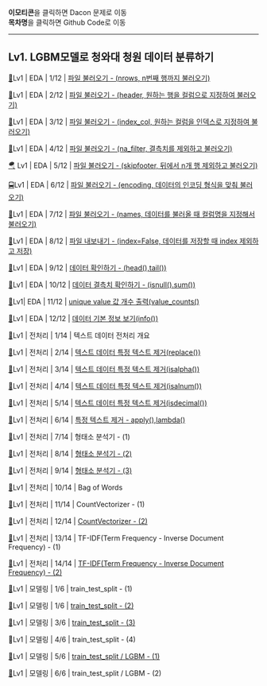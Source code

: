  **이모티콘**을 클릭하면 Dacon 문제로 이동   
 **목차명**을 클릭하면 Github Code로 이동
***

## Lv1. LGBM모델로 청와대 청원 데이터 분류하기


[💫](https://dacon.io/competitions/open/235698/talkboard/404389?page=1&dtype=recent)Lv1 | EDA  | 1/12 | [파일 불러오기 - (nrows, n번째 행까지 불러오기)](Lv1_EDA_1_12_데이터불러오기_(1)_.ipynb)

[🚗](https://dacon.io/competitions/open/235698/talkboard/404396?page=1&dtype=recent)Lv1 | EDA | 2/12 | [파일 불러오기 - (header, 원하는 행을 컬럼으로 지정하여 불러오기)](Lv1_EDA_2_12_데이터불러오기_(2).ipynb)

[🚓](https://dacon.io/competitions/open/235698/talkboard/404397?page=1&dtype=recent)Lv1 | EDA | 3/12 | [파일 불러오기 - (index_col, 원하는 컬럼을 인덱스로 지정하여 불러오기)](Lv1_EDA_3_12_데이터불러오기(read)_(3).ipynb)

[🚕](https://dacon.io/competitions/open/235698/talkboard/404398?page=1&dtype=recent)Lv1 | EDA | 4/12 | [파일 불러오기 - (na_filter, 결측치를 제외하고 불러오기)](Lv1_EDA_4_12_데이터불러오기_(4)_.ipynb)

[🪂](https://dacon.io/competitions/open/235698/talkboard/404429?page=1&dtype=recent) Lv1 | EDA | 5/12 | [파일 불러오기 - (skipfooter, 뒤에서 n개 행 제외하고 불러오기)](Lv1_EDA_5_12_데이터불러오기_(5)_.ipynb)

[🚍](https://dacon.io/competitions/open/235698/talkboard/404431?page=1&dtype=recent)Lv1 | EDA | 6/12 | [파일 불러오기 - (encoding, 데이터의 인코딩 형식을 맞춰 불러오기)](Lv1_EDA_6_12_데이터불러오기_(6)_.ipynb)

[🚆](https://dacon.io/competitions/open/235698/talkboard/404463?page=1&dtype=recent&ptype)Lv1 | EDA | 7/12 | [파일 불러오기 - (names, 데이터를 불러올 때 컬럼명을 지정해서 불러오기)](Lv1_EDA_7_12_데이터불러오기_(7)_.ipynb)

[🍈](https://dacon.io/competitions/open/235698/talkboard/404464?page=1&dtype=recent)Lv1 | EDA | 8/12 | [파일 내보내기 - (index=False, 데이터를 저장할 때 index 제외하고 저장)](Lv1_EDA_8_12_데이터불러오기_(8)_.ipynb)

[🍉](https://dacon.io/competitions/open/235698/talkboard/404465?page=1&dtype=recent&ptype)Lv1 | EDA | 9/12 | [데이터 확인하기 - (head(),tail())](Lv1_EDA_9_12_데이터불러오기_(9)_.ipynb)

[🍊](https://dacon.io/competitions/open/235698/talkboard/404470?page=1&dtype=recent&ptype)Lv1 | EDA | 10/12 | [데이터 결측치 확인하기 - (isnull().sum())](Lv1_EDA_10_12_데이터_결측치_확인하기_.ipynb)

[🍋](https://dacon.io/competitions/open/235698/talkboard/404479)Lv1| EDA | 11/12 | [unique value 값 개수 출력(value_counts()](Lv1_EDA_11_12_value_counts_.ipynb)

[🍌](https://dacon.io/competitions/open/235698/talkboard/404480?page=1&dtype=recent&ptype)Lv1 | EDA | 12/12 | [데이터 기본 정보 보기(info())](Lv1_EDA_11_12_value_counts_.ipynb)

[🥧](https://dacon.io/competitions/open/235698/talkboard/404545?page=1&dtype=recent)Lv1 | 전처리 | 1/14 | 텍스트 데이터 전처리 개요

[🍦](https://dacon.io/competitions/open/235698/talkboard/404562?page=1&dtype=recent)Lv1 | 전처리 | 2/14 | [텍스트 데이터 특정 텍스트 제거(replace())](Lv1_전처리_2_10_replace().ipynb)

[🍧](https://dacon.io/competitions/open/235698/talkboard/404570?page=1&dtype=recent)Lv1 | 전처리 | 3/14 | [텍스트 데이터 특정 텍스트 제거(isalpha())](Lv1_전처리_3_10_isalpha().ipynb)

[🍨](https://dacon.io/competitions/open/235698/talkboard/404571?page=1&dtype=recent)Lv1 | 전처리 | 4/14 | [텍스트 데이터 특정 텍스트 제거(isalnum())](Lv1_전처리_4_14_isalnum().ipynb)

[🍩](https://dacon.io/competitions/open/235698/talkboard/404597?page=1&dtype=recent)Lv1 | 전처리 | 5/14 | [텍스트 데이터 특정 텍스트 제거(isdecimal())](Lv1_전처리_5_14_isdecimal().ipynb)

[🍪](https://dacon.io/competitions/open/235698/talkboard/404623?page=1&dtype=recent)Lv1 | 전처리 | 6/14 | [특정 텍스트 제거 - apply(),lambda()](Lv1_전처리_6_14_특정텍스트제거하기.ipynb)

[🎂](https://dacon.io/competitions/open/235698/talkboard/404691?page=1&dtype=recent)Lv1 | 전처리 | 7/14 | 형태소 분석기 - (1)

[🧁](https://dacon.io/competitions/open/235698/talkboard/404707?page=1&dtype=recent)Lv1 | 전처리 | 8/14 | [형태소 분석기 - (2)](Lv1_전처리_8_14_형태소분석기.ipynb)

[🍫](https://dacon.io/competitions/open/235698/talkboard/404723?page=1&dtype=recent)Lv1 | 전처리 | 9/14 | [형태소 분석기 - (3)](Lv1_전처리_9_14_형태소분석기_(2).ipynb)

[🍬](https://dacon.io/competitions/open/235698/talkboard/404733?page=1&dtype=recent)Lv1 | 전처리 | 10/14 | Bag of Words

[🍭](https://dacon.io/competitions/open/235698/talkboard/404738?page=1&dtype=recent)Lv1 | 전처리 | 11/14 | CountVectorizer - (1)

[🍡](https://dacon.io/competitions/open/235698/talkboard/404776?page=1&dtype=recent)Lv1 | 전처리 | 12/14 | [CountVectorizer - (2)](Lv1_전처리_12_14_CountVectorizer.ipynb)

[🍺](https://dacon.io/competitions/open/235698/talkboard/404777?page=1&dtype=recent)Lv1 | 전처리 | 13/14 | TF-IDF(Term Frequency - Inverse Document Frequency) - (1)

[🍻](https://dacon.io/competitions/open/235698/talkboard/404799?page=1&dtype=recent)Lv1 | 전처리 | 14/14 | [TF-IDF(Term Frequency - Inverse Document Frequency) - (2)](Lv1_전처리_14_14_tf_idf.ipynb)

[🌺](https://dacon.io/competitions/open/235698/talkboard/404849?page=1&dtype=recent)Lv1 | 모델링 | 1/6 | train_test_split - (1)

[🌻](https://dacon.io/competitions/open/235698/talkboard/404862?page=1&dtype=recent)Lv1 | 모델링 | 1/6 | [train_test_split - (2)](Lv1_모델링_train_test_split()_(2).ipynb)

[🌼](https://dacon.io/competitions/open/235698/talkboard/404879?page=1&dtype=recent)Lv1 | 모델링 | 3/6 | [train_test_split - (3)](Lv1_모델링_train_test_split()_(3).ipynb)

🌷Lv1 | 모델링 | 4/6 | train_test_split - (4)

[🥀](https://dacon.io/competitions/open/235698/talkboard/404900?page=1&dtype=recent)Lv1 | 모델링 | 5/6 | [train_test_split / LGBM - (1)](Lv1_모델링_LGBM.ipynb)

[🌱](https://dacon.io/competitions/open/235698/talkboard/404916?page=1&dtype=recent)Lv1 | 모델링 | 6/6 | train_test_split / LGBM - (2)
